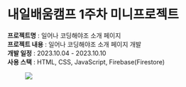 # 내일배움캠프 1주차 미니프로젝트

<b>프로젝트명</b> : 일어나 코딩해야조 소개 페이지<br/>
<b>프로젝트 내용</b> : 일어나 코딩해야조 소개 페이지 개발<br/>
<b>개발 일정</b> : 2023.10.04 - 2023.10.10<br/>
<b>사용 스택</b> : HTML, CSS, JavaScript, Firebase(Firestore)<br/>

<figure>
    <img src="https://github.com/h0ngwon/sparta-week1-project/blob/main/%EC%9D%BC%EC%96%B4%EB%82%98%EC%BD%94%EB%94%A9%ED%95%B4%EC%95%BC%EC%A1%B0%20%EC%99%80%EC%9D%B4%EC%96%B4%ED%94%84%EB%A0%88%EC%9E%84.png%2015-10-48-194.png"/>
</figure>